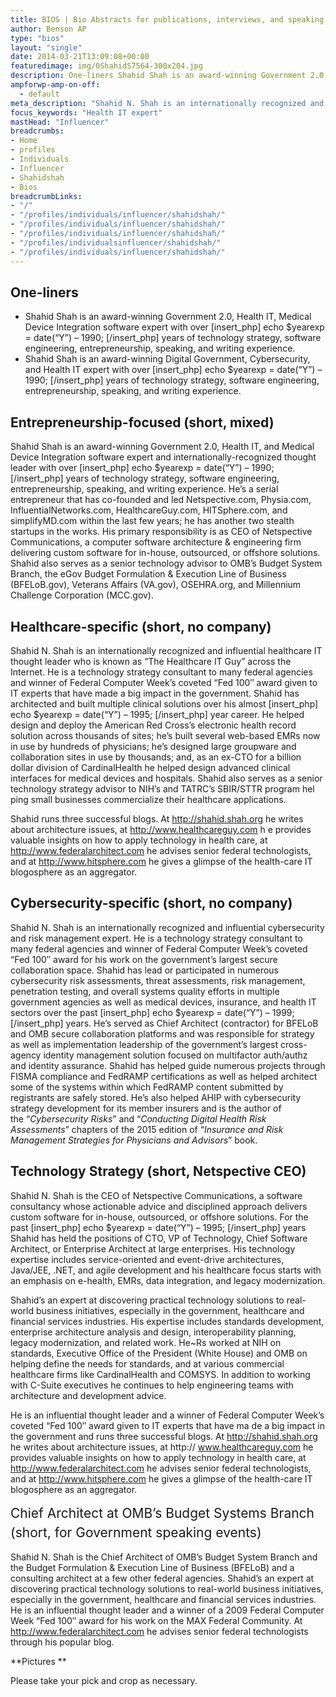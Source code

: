```yaml
---
title: BIOS | Bio Abstracts for publications, interviews, and speaking engagement
author: Benson AP
type: "bios"
layout: "single"
date: 2014-03-21T13:09:08+00:00
featuredimage: img/0ShahidS7564-300x204.jpg
description: One-liners Shahid Shah is an award-winning Government 2.0, Health IT, Medical Device Integration software expert with over [insert_php] echo $yearexp = date(&#8220;Y&#8221;) &#8211; 1990; [/insert_php] years of technology strategy, software engineering, entrepreneurship, speaking, and writing experience. Shahid Shah is an award-winning Digital Government, Cybersecurity, and Health IT expert with over [insert_php] echo $yearexp = date(&#8220;Y&#8221;) &hellip;
ampforwp-amp-on-off:
  - default
meta_description: "Shahid N. Shah is an internationally recognized and influential health IT expert with wide list of publications, interviews and speaking engagement in Health sector"
focus_keywords: "Health IT expert"
mastHead: "Influencer"
breadcrumbs:
- Home
- profiles
- Individuals
- Influencer
- Shahidshah
- Bios
breadcrumbLinks:
- "/"
- "/profiles/individuals/influencer/shahidshah/"
- "/profiles/individuals/influencer/shahidshah/"
- "/profiles/individuals/influencer/shahidshah/"
- "/profiles/individualsinfluencer/shahidshah/"
- "/profiles/individuals/influencer/shahidshah/"
---
```

## One-liners

  * Shahid Shah is an award-winning Government 2.0, Health IT, Medical Device Integration software expert with over [insert\_php] echo $yearexp = date(&#8220;Y&#8221;) &#8211; 1990; [/insert\_php] years of technology strategy, software engineering, entrepreneurship, speaking, and writing experience.
  * Shahid Shah is an award-winning Digital Government, Cybersecurity, and Health IT expert with over [insert\_php] echo $yearexp = date(&#8220;Y&#8221;) &#8211; 1990; [/insert\_php] years of technology strategy, software engineering, entrepreneurship, speaking, and writing experience.

## Entrepreneurship-focused (short, mixed)

Shahid Shah is an award-winning Government 2.0, Health IT, and Medical Device Integration software expert and internationally-recognized thought leader with over [insert\_php] echo $yearexp = date(&#8220;Y&#8221;) &#8211; 1990; [/insert\_php] years of technology strategy, software engineering, entrepreneurship, speaking, and writing experience. He’s a serial entrepreneur that has co-founded and led Netspective.com, Physia.com, InfluentialNetworks.com, HealthcareGuy.com, HITSphere.com, and simplifyMD.com within the last few years; he has another two stealth startups in the works. His primary responsibility is as CEO of Netspective Communications, a computer software architecture & engineering firm delivering custom software for in-house, outsourced, or offshore solutions. Shahid also serves as a senior technology advisor to OMB’s Budget System Branch, the eGov Budget Formulation & Execution Line of Business (BFELoB.gov), Veterans Affairs (VA.gov), OSEHRA.org, and Millennium Challenge Corporation (MCC.gov).

## Healthcare-specific (short, no company)

Shahid N. Shah is an internationally recognized and influential healthcare IT thought leader who is known as “The Healthcare IT Guy” across the Internet. He is a technology strategy consultant to many federal agencies and winner of Federal Computer Week’s coveted “Fed 100″ award given to IT experts that have made a big impact in the government. Shahid has architected and built multiple clinical solutions over his almost [insert\_php] echo $yearexp = date(&#8220;Y&#8221;) &#8211; 1995; [/insert\_php] year career. He helped design and deploy the American Red Cross’s electronic health record solution across thousands of sites; he’s built several web-based EMRs now in use by hundreds of physicians; he’s designed large groupware and collaboration sites in use by thousands; and, as an ex-CTO for a billion dollar division of CardinalHealth he helped design advanced clinical interfaces for medical devices and hospitals. Shahid also serves as a senior technology strategy advisor to NIH’s and TATRC’s SBIR/STTR program hel ping small businesses commercialize their healthcare applications.

Shahid runs three successful blogs. At http://shahid.shah.org he writes about architecture issues, at http://www.healthcareguy.com h e provides valuable insights on how to apply technology in health care, at http://www.federalarchitect.com he advises senior federal technologists, and at http://www.hitsphere.com he gives a glimpse of the health-care IT blogosphere as an aggregator.

## Cybersecurity-specific (short, no company)

Shahid N. Shah is an internationally recognized and influential cybersecurity and risk management expert. He is a technology strategy consultant to many federal agencies and winner of Federal Computer Week’s coveted “Fed 100″ award for his work on the government&#8217;s largest secure collaboration space. Shahid has lead or participated in numerous cybersecurity risk assessments, threat assessments, risk management, penetration testing, and overall systems quality efforts in multiple government agencies as well as medical devices, insurance, and health IT sectors over the past [insert\_php] echo $yearexp = date(&#8220;Y&#8221;) &#8211; 1999; [/insert\_php] years. He&#8217;s served as Chief Architect (contractor) for BFELoB and OMB secure collaboration platforms and was responsible for strategy as well as implementation leadership of the government’s largest cross-agency identity management solution focused on multifactor auth/authz and identity assurance. Shahid has helped guide numerous projects through FISMA compliance and FedRAMP certifications as well as helped architect some of the systems within which FedRAMP content submitted by registrants are safely stored. He&#8217;s also helped AHIP with cybersecurity strategy development for its member insurers and is the author of the “_Cybersecurity Risks_” and “_Conducting Digital Health Risk Assessments_” chapters of the 2015 edition of &#8220;_Insurance and Risk Management Strategies for Physicians and Advisors_&#8221; book.

## Technology Strategy (short, Netspective CEO)

Shahid N. Shah is the CEO of Netspective Communications, a software consultancy whose actionable advice and disciplined approach delivers custom software for in-house, outsourced, or offshore solutions. For the past [insert\_php] echo $yearexp = date(&#8220;Y&#8221;) &#8211; 1995; [/insert\_php] years Shahid has held the positions of CTO, VP of Technology, Chief Software Architect, or Enterprise Architect at large enterprises. His technology expertise includes service-oriented and event-drive architectures, Java/JEE, .NET, and agile development and his healthcare focus starts with an emphasis on e-health, EMRs, data integration, and legacy modernization.

Shahid’s an expert at discovering practical technology solutions to real-world business initiatives, especially in the government, healthcare and financial services industries. His expertise includes standards development, enterprise architecture analysis and design, interoperability planning, legacy modernization, and related work. He~Rs worked at NIH on standards, Executive Office of the President (White House) and OMB on helping define the needs for standards, and at various commercial healthcare firms like CardinalHealth and COMSYS. In addition to working with C-Suite executives he continues to help engineering teams with architecture and development advice.

He is an influential thought leader and a winner of Federal Computer Week’s coveted “Fed 100″ award given to IT experts that have ma de a big impact in the government and runs three successful blogs. At http://shahid.shah.org he writes about architecture issues, at http:// www.healthcareguy.com he provides valuable insights on how to apply technology in health care, at http://www.federalarchitect.com he advises senior federal technologists, and at http://www.hitsphere.com he gives a glimpse of the health-care IT blogosphere as an aggregator.

<span style="font-size: 1.5em; line-height: 1.5em;">Chief Architect at OMB’s Budget Systems Branch (short, for Government speaking events)</span>

Shahid N. Shah is the Chief Architect of OMB’s Budget System Branch and the Budget Formulation & Execution Line of Business (BFELoB) and a consulting architect at a few other federal agencies. Shahid’s an expert at discovering practical technology solutions to real-world business initiatives, especially in the government, healthcare and financial services industries. He is an influential thought leader and a winner of a 2009 Federal Computer Week “Fed 100″ award for his work on the MAX Federal Community. At http://www.federalarchitect.com he advises senior federal technologists through his popular blog.

**Pictures **

Please take your pick and crop as necessary.


